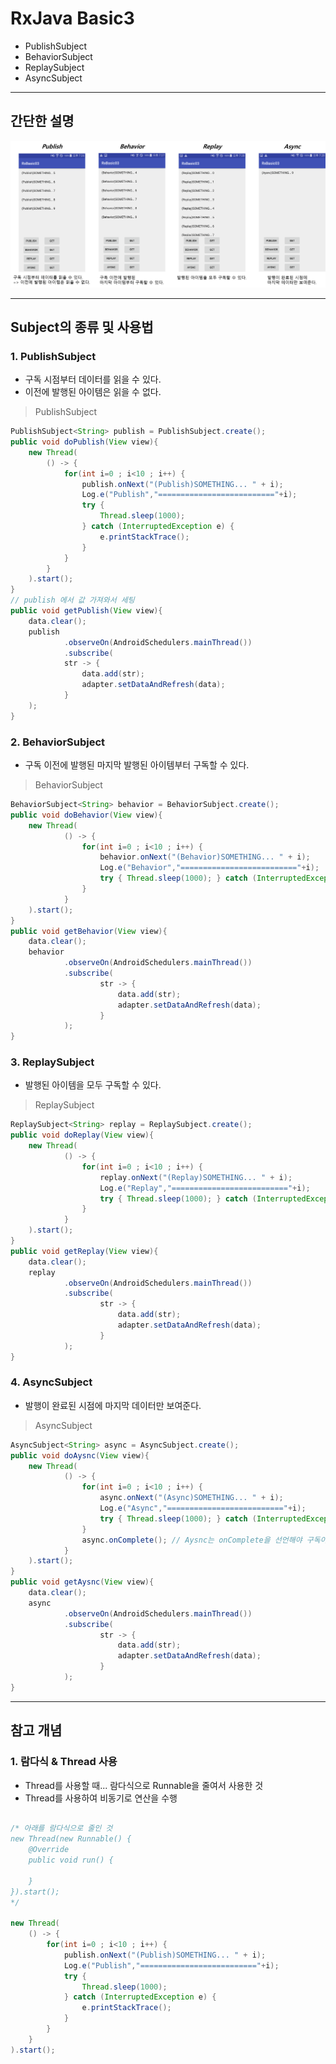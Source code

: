 # RxJava Basic3
  - PublishSubject
  - BehaviorSubject
  - ReplaySubject
  - AsyncSubject

---
## 간단한 설명

![](https://github.com/Lee-KyungSeok/Study/blob/master/Android/Contents/RxBasic03/picture/subject.png)

---

## Subject의 종류 및 사용법
  ### 1. PublishSubject
  - 구독 시점부터 데이터를 읽을 수 있다.
  - 이전에 발행된 아이템은 읽을 수 없다.

  > PublishSubject

  ```java
  PublishSubject<String> publish = PublishSubject.create();
  public void doPublish(View view){
      new Thread(
          () -> {
              for(int i=0 ; i<10 ; i++) {
                  publish.onNext("(Publish)SOMETHING... " + i);
                  Log.e("Publish","=========================="+i);
                  try {
                      Thread.sleep(1000);
                  } catch (InterruptedException e) {
                      e.printStackTrace();
                  }
              }
          }
      ).start();
  }
  // publish 에서 값 가져와서 세팅
  public void getPublish(View view){
      data.clear();
      publish
              .observeOn(AndroidSchedulers.mainThread())
              .subscribe(
              str -> {
                  data.add(str);
                  adapter.setDataAndRefresh(data);
              }
      );
  }
  ```

  ### 2. BehaviorSubject
  - 구독 이전에 발행된 마지막 발행된 아이템부터 구독할 수 있다.

  > BehaviorSubject

  ```java
  BehaviorSubject<String> behavior = BehaviorSubject.create();
  public void doBehavior(View view){
      new Thread(
              () -> {
                  for(int i=0 ; i<10 ; i++) {
                      behavior.onNext("(Behavior)SOMETHING... " + i);
                      Log.e("Behavior","=========================="+i);
                      try { Thread.sleep(1000); } catch (InterruptedException e) {e.printStackTrace();}
                  }
              }
      ).start();
  }
  public void getBehavior(View view){
      data.clear();
      behavior
              .observeOn(AndroidSchedulers.mainThread())
              .subscribe(
                      str -> {
                          data.add(str);
                          adapter.setDataAndRefresh(data);
                      }
              );
  }
  ```

  ### 3. ReplaySubject
  - 발행된 아이템을 모두 구독할 수 있다.

  > ReplaySubject

  ```java
  ReplaySubject<String> replay = ReplaySubject.create();
  public void doReplay(View view){
      new Thread(
              () -> {
                  for(int i=0 ; i<10 ; i++) {
                      replay.onNext("(Replay)SOMETHING... " + i);
                      Log.e("Replay","=========================="+i);
                      try { Thread.sleep(1000); } catch (InterruptedException e) {e.printStackTrace();}
                  }
              }
      ).start();
  }
  public void getReplay(View view){
      data.clear();
      replay
              .observeOn(AndroidSchedulers.mainThread())
              .subscribe(
                      str -> {
                          data.add(str);
                          adapter.setDataAndRefresh(data);
                      }
              );
  }
  ```

  ### 4. AsyncSubject
  - 발행이 완료된 시점에 마지막 데이터만 보여준다.

  > AsyncSubject

  ```java
  AsyncSubject<String> async = AsyncSubject.create();
  public void doAysnc(View view){
      new Thread(
              () -> {
                  for(int i=0 ; i<10 ; i++) {
                      async.onNext("(Async)SOMETHING... " + i);
                      Log.e("Async","=========================="+i);
                      try { Thread.sleep(1000); } catch (InterruptedException e) {e.printStackTrace();}
                  }
                  async.onComplete(); // Aysnc는 onComplete을 선언해야 구독이 가능
              }
      ).start();
  }
  public void getAysnc(View view){
      data.clear();
      async
              .observeOn(AndroidSchedulers.mainThread())
              .subscribe(
                      str -> {
                          data.add(str);
                          adapter.setDataAndRefresh(data);
                      }
              );
  }
  ```

---

## 참고 개념
  ### 1. 람다식 & Thread 사용
  - Thread를 사용할 때... 람다식으로 Runnable을 줄여서 사용한 것
  - Thread를 사용하여 비동기로 연산을 수행

  ```java

  /* 아래를 람다식으로 줄인 것
  new Thread(new Runnable() {
      @Override
      public void run() {

      }
  }).start();
  */

  new Thread(
      () -> {
          for(int i=0 ; i<10 ; i++) {
              publish.onNext("(Publish)SOMETHING... " + i);
              Log.e("Publish","=========================="+i);
              try {
                  Thread.sleep(1000);
              } catch (InterruptedException e) {
                  e.printStackTrace();
              }
          }
      }
  ).start();
  ```
